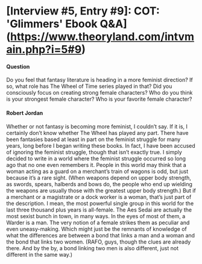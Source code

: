 # [Interview #5, Entry #9]: COT: 'Glimmers' Ebook Q&A](https://www.theoryland.com/intvmain.php?i=5#9)

#### Question

Do you feel that fantasy literature is heading in a more feminist direction? If so, what role has The Wheel of Time series played in that? Did you consciously focus on creating strong female characters? Who do you think is your strongest female character? Who is your favorite female character?

#### Robert Jordan

Whether or not fantasy is becoming more feminist, I couldn’t say. If it is, I certainly don’t know whether The Wheel has played any part. There have been fantasies based at least in part on the feminist struggle for many years, long before I began writing these books. In fact, I have been accused of ignoring the feminist struggle, though that isn’t exactly true. I simply decided to write in a world where the feminist struggle occurred so long ago that no one even remembers it. People in this world may think that a woman acting as a guard on a merchant’s train of wagons is odd, but just because it’s a rare sight. (When weapons depend on upper body strength, as swords, spears, halberds and bows do, the people who end up wielding the weapons are usually those with the greatest upper body strength.) But if a merchant or a magistrate or a dock worker is a woman, that’s just part of the description. I mean, the most powerful single group in this world for the last three thousand plus years is all-female. The Aes Sedai are actually the most sexist bunch in town, in many ways. In the eyes of most of them, a Warder is a man. The very notion of a female strikes them as peculiar and even uneasy-making. Which might just be the remnants of knowledge of what the differences are between a bond that links a man and a woman and the bond that links two women. (RAFO, guys, though the clues are already there. And by the by, a bond linking two men is also different, just not different in the same way.)

